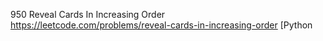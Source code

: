 950 Reveal Cards In Increasing Order https://leetcode.com/problems/reveal-cards-in-increasing-order  [Python